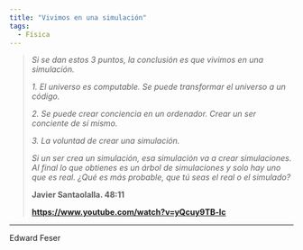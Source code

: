 ```yaml
---
title: "Vivimos en una simulación"
tags:
  - Física
---
```

> _Si se dan estos 3 puntos, la conclusión es que vivimos en una simulación._
> 
> _1. El universo es computable. Se puede transformar el universo a un código._
> 
> _2. Se puede crear conciencia en un ordenador. Crear un ser conciente de sí mismo._
> 
> _3. La voluntad de crear una simulación._
> 
> _Si un ser crea un simulación, esa simulación va a crear simulaciones. Al final lo que obtienes es un árbol de simulaciones y solo hay uno que es real. ¿Qué es más probable, que tú seas el real o el simulado?_
>
> **Javier Santaolalla. 48:11**
> 
> **https://www.youtube.com/watch?v=yQcuy9TB-lc**

***

Edward Feser
